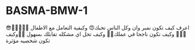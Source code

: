 # BASMA-BMW-1
😎🤩اعرف كيف تكون نمبر وان وكل الناس تحبك😍 وكيفية التعامل مع الاطفال 👨‍👩‍👦‍👦👨‍👧‍👦 وكيف تكون ناجحا في عملك👨‍💻 وكيف تحل اي مشكله تقابلك بسهول 👨‍⚖وكيف تكون شخصيه مؤثرة 
